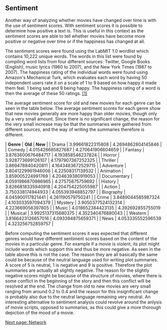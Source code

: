 
## Sentiment

Another way of analyzing whether movies have changed over time is with the use of sentiment scores. With sentiment scores it is possible to determine how positive a text is. This is useful in this context as the sentiment scores are able to tell whether movies have become more positive or negative over time or if the happiness has changed at all.   

The sentiment scores were found using the LabMIT 1.0 wordlist which contains 10,222 unique words. The words in this list were found by compiling word lists from four different sources: Twitter, Google Books (English), music lyrics (1960 to 2007), and the New York Times (1987 to 2007). The happiness rating of the individual words were found using Amazon's Mechanical Turk, which evaluates each word by having 50 independent users rate it on a scale of 1 to 9 based on how happy it made them feel. 1 being sad and 9 being happy. The happiness rating of a word is then the average of these 50 ratings. [[1]](https://journals.plos.org/plosone/article?id=10.1371/journal.pone.0026752)

The average sentiment score for old and new movies for each genre can be seen in the table below. The average sentiment scores for each genre show that new movies generally are more happy than older movies, though only by a very small amount. Since there is no significant change, the reason for the very small increase may be that the summaries were gathered from different sources, and the way of writing the summaries therefore is different.

| **Genre** | **Old** | **New** |
| Drama | 3.99661822315808 | 4.2694862804145846 |
| Comedy | 4.015428685827687 | 4.270641906604659 |
| Fantasy | 3.8763600676484717 | 4.193858546237824 |
| Horror | 3.928773699126107 | 4.1797907367252325 |
| Thriller | 3.869478840420811 | 4.1643483672529715 |
| Adventure | 3.8041229961946006 | 4.22508317139532 |
| Animation | 3.859005224991769 | 4.204639380919053 |
| Documentary | 4.0591986870986965 | 4.27575875759692 |
| History | 3.8266818335940918 | 4.204754225055987 |
| Action | 3.750338174944933 | 4.055393948852797 |
| Biography | 4.045900117821441 | 4.261190579750241 |
| Crime | 3.8489044585987324 | 4.103033597094379 |
| Mystery | 3.9050377524132314 | 4.223669058397805 |
| Music | 4.018652384423135 | 4.392692855755019 |
| Musical | 3.9925137315680375 | 4.352340476880043 |
| Western | 3.8166423126657016 | 4.093394875659371 |
| News | 4.053335552596539 | 4.323256752859757 |

Before computing the sentiment scores it was expected that different genres would have different sentiment scores based on the content of the movies in a particular genre. For example if a movie is violent, its plot might include words which support this and thus be more negative. As seen in the table above this is not the case. The reason they are all basically the same could be because of the neutral language used for writing plot summaries. A score of 5 is neutral, 1 is negative and 9 is positive. Therefore the plot summaries are actually all slightly negative. The reason for the slightly negative scores might be because of the structure of movies, where there is some conflict in the beginning of the story and then this conflict will be resolved at the end. The change from old to new movies are very small ranging from around 0.2 to 0.4 and the reason for this insignificant change is probably also due to the neutral language remaining very neutral. An interesting alternative to sentiment analysis could revolve around the anlysis of movie scripts, opposed to summaries, as this could give a more thorough depiction of the mood of a movie. 



[Next page: Network](network.md)
